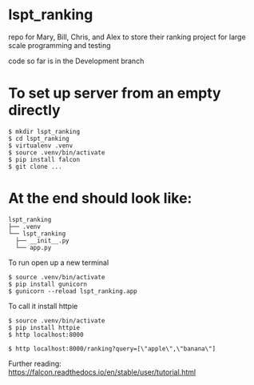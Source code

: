 # lspt_ranking
repo for Mary, Bill, Chris, and Alex to store their ranking project for large scale programming and testing

code so far is in the Development branch

# To set up server from an empty directly  
```
$ mkdir lspt_ranking  
$ cd lspt_ranking  
$ virtualenv .venv  
$ source .venv/bin/activate  
$ pip install falcon  
$ git clone ...  
```

# At the end should look like: 
```
lspt_ranking  
├── .venv  
└── lspt_ranking  
  ├── __init__.py  
  └── app.py  
```

To run open up a new terminal  
```
$ source .venv/bin/activate  
$ pip install gunicorn  
$ gunicorn --reload lspt_ranking.app  
```

To call it install httpie
```
$ source .venv/bin/activate
$ pip install httpie
$ http localhost:8000
```

```
$ http localhost:8000/ranking?query=[\"apple\",\"banana\"]
```

Further reading:  
https://falcon.readthedocs.io/en/stable/user/tutorial.html